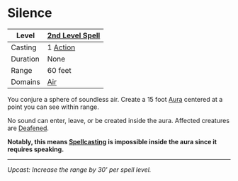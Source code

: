 # Silence

| Level    | [2nd Level Spell](2nd%20Level%20Spells.md)          |
| -------- | --------------------------------------------------- |
| Casting  | 1 [Action](../../../../Game%20Procedures/Action.md) |
| Duration | None                                                |
| Range    | 60 feet                                             |
| Domains  | [Air](../../../Spell%20Domains/Air.md)              |

You conjure a sphere of soundless air. Create a 15 foot [Aura](../../Areas%20of%20Effect/Aura.md) centered at a point you can see within range.

No sound can enter, leave, or be created inside the aura. Affected creatures are [Deafened](../../../../Conditions/Deafened.md).

**Notably, this means [Spellcasting](../../../Spellcasting/Spellcasting%20Systems/Spellcasting%20Systems.md) is impossible inside the aura since it requires speaking.**

---
*Upcast: Increase the range by 30' per spell level.*
